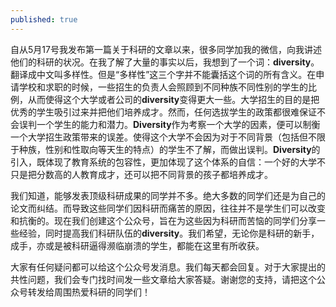 ```yaml
---
published: true
---
```


自从5月17号我发布第一篇关于科研的文章以来，很多同学加我的微信，向我讲述他们的科研的状况。在我了解了大量的事实以后，我想到了一个词：**diversity**。翻译成中文叫多样性。但是“多样性”这三个字并不能囊括这个词的所有含义。在申请学校和求职的时候，一些招生的负责人会照顾到不同种族不同性别的学生的比例，从而使得这个大学或者公司的**diversity**变得更大一些。大学招生的目的是把优秀的学生吸引过来并把他们培养成才。然而，任何选拔学生的政策都很难保证不会误判一个学生的能力和潜力。**Diversity**作为考察一个大学的因素，便可以制衡一个大学招生政策带来的误差。使得这个大学不会因为对于不同背景（包括但不限于种族，性别和性取向等天生的特点）的学生不了解，而做出误判。**Diversity**的引入，既体现了教育系统的包容性，更加体现了这个体系的自信：一个好的大学不只是把分数高的人教育成才，还可以把不同背景的孩子都培养成才。

我们知道，能够发表顶级科研成果的同学并不多。绝大多数的同学们还是为自己的论文而纠结。而导致这些同学们因科研而痛苦的原因，往往并不是学生们可以改变和抗衡的。现在我们创建这个公众号，旨在为这些因为科研而苦恼的同学们分享一些经验，同时提高我们科研队伍的**diversity**。我们希望，无论你是科研的新手，成手，亦或是被科研逼得濒临崩溃的学生，都能在这里有所收获。

大家有任何疑问都可以给这个公众号发消息。我们每天都会回复。对于大家提出的共性问题，我们会专门找时间发一些文章给大家答疑。谢谢您的支持，请把这个公众号转发给周围热爱科研的同学们！
